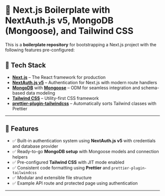 # 🧪 Next.js Boilerplate with NextAuth.js v5, MongoDB (Mongoose), and Tailwind CSS

This is a **boilerplate repository** for bootstrapping a Next.js project with the following features pre-configured:

## 🚀 Tech Stack

- **[Next.js](https://nextjs.org/)** – The React framework for production
- **[NextAuth.js v5](https://authjs.dev/)** – Authentication for Next.js with modern route handlers
- **[MongoDB](https://www.mongodb.com/)** with **[Mongoose](https://mongoosejs.com/)** – ODM for seamless integration and schema-based data modeling
- **[Tailwind CSS](https://tailwindcss.com/)** – Utility-first CSS framework
- **[prettier-plugin-tailwindcss](https://github.com/tailwindlabs/prettier-plugin-tailwindcss)** – Automatically sorts Tailwind classes with Prettier

---

## 🧰 Features

- ✅ Built-in authentication system using **NextAuth.js v5** with credentials and database provider
- ✅ Ready-to-go **MongoDB setup** with Mongoose models and connection helpers
- ✅ Pre-configured **Tailwind CSS** with JIT mode enabled
- ✅ Consistent code formatting using **Prettier** and `prettier-plugin-tailwindcss`
- ✅ Modular and extensible file structure
- ✅ Example API route and protected page using authentication

---
